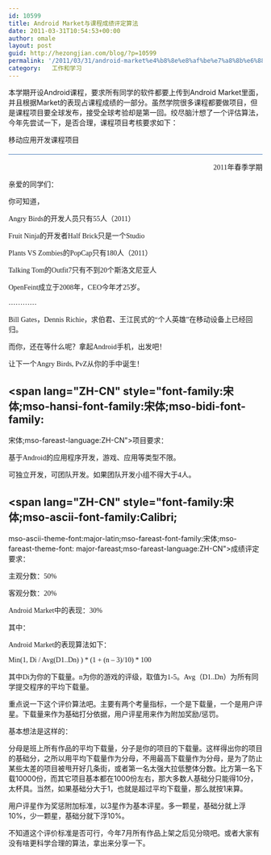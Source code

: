 ```yaml
---
id: 10599
title: Android Market与课程成绩评定算法
date: 2011-03-31T10:54:53+00:00
author: omale
layout: post
guid: http://hezongjian.com/blog/?p=10599
permalink: '/2011/03/31/android-market%e4%b8%8e%e8%af%be%e7%a8%8b%e6%88%90%e7%bb%a9%e8%af%84%e5%ae%9a%e7%ae%97%e6%b3%95/'
category:   工作和学习  
---
```

本学期开设Android课程，要求所有同学的软件都要上传到Android Market里面，并且根据Market的表现占课程成绩的一部分。虽然学院很多课程都要做项目，但是课程项目要全球发布，接受全球考验却是第一回。绞尽脑汁想了一个评估算法，今年先尝试一下，是否合理，课程项目考核要求如下：

 

 



<div style="mso-element:para-border-div;border:none;border-bottom:solid #4F81BD 1.0pt;
mso-border-bottom-themecolor:accent1;padding:0in 0in 4.0pt 0in">
  </p> 
  
  <p class="MsoTitle">
    <span lang="ZH-CN" style="font-family:微软雅黑;mso-hansi-font-family:
微软雅黑;mso-fareast-language:ZH-CN">移</span><span lang="ZH-CN" style="font-family:
微软雅黑;mso-hansi-font-family:微软雅黑;mso-bidi-font-family:宋体;mso-fareast-language:
ZH-CN">动应</span><span lang="ZH-CN" style="font-family:微软雅黑;mso-hansi-font-family:
微软雅黑;mso-fareast-language:ZH-CN">用开</span><span lang="ZH-CN" style="font-family:
微软雅黑;mso-hansi-font-family:微软雅黑;mso-bidi-font-family:宋体;mso-fareast-language:
ZH-CN">发课</span><span lang="ZH-CN" style="font-family:微软雅黑;mso-hansi-font-family:
微软雅黑;mso-fareast-language:ZH-CN">程</span><span lang="ZH-CN" style="font-family:
微软雅黑;mso-hansi-font-family:微软雅黑;mso-bidi-font-family:宋体;mso-fareast-language:
ZH-CN">项</span><span lang="ZH-CN" style="font-family:微软雅黑;mso-hansi-font-family:
微软雅黑;mso-fareast-language:ZH-CN">目</span>
  </p>
</div>

<p align="right" class="MsoNormal" style="text-align:right">
  <span style="font-family:
微软雅黑;mso-hansi-font-family:微软雅黑;mso-fareast-language:ZH-CN">2011<span lang="ZH-CN">年春季学期</span></span>
</p>

<p class="MsoNormal">
  <span lang="ZH-CN" style="font-family:微软雅黑;mso-hansi-font-family:
微软雅黑;mso-fareast-language:ZH-CN">亲爱的同学们：</span>
</p>

<p class="MsoNormal">
  <span lang="ZH-CN" style="font-family:微软雅黑;mso-hansi-font-family:
微软雅黑;mso-fareast-language:ZH-CN">你可知道，</span>
</p>

<p class="MsoNormal">
  <span style="font-family:微软雅黑;mso-hansi-font-family:微软雅黑;
mso-fareast-language:ZH-CN">Angry Birds<span lang="ZH-CN">的开发人员只有</span>55<span lang="ZH-CN">人（</span>2011<span lang="ZH-CN">）</span></span>
</p>

<p class="MsoNormal">
  <span style="font-family:微软雅黑;mso-hansi-font-family:微软雅黑;
mso-fareast-language:ZH-CN">Fruit Ninja<span lang="ZH-CN">的开发者</span>Half Brick<span lang="ZH-CN">只是一个</span>Studio</span>
</p>

<p class="MsoNormal">
  <span style="font-family:微软雅黑;mso-hansi-font-family:微软雅黑;
mso-fareast-language:ZH-CN">Plants VS Zombies<span lang="ZH-CN">的</span>PopCap<span lang="ZH-CN">只有</span>180<span lang="ZH-CN">人（</span>2011<span lang="ZH-CN">）</span></span>
</p>

<p class="MsoNormal">
  <span style="font-family:微软雅黑;mso-hansi-font-family:微软雅黑;
mso-fareast-language:ZH-CN">Talking Tom<span lang="ZH-CN">的</span>Outfit7<span lang="ZH-CN">只有不到</span>20<span lang="ZH-CN">个斯洛文尼亚人</span></span>
</p>

<p class="MsoNormal">
  <span style="font-family:微软雅黑;mso-hansi-font-family:微软雅黑;
mso-fareast-language:ZH-CN">OpenFeint<span lang="ZH-CN">成立于</span>2008<span lang="ZH-CN">年，</span>CEO<span lang="ZH-CN">今年才</span>25<span lang="ZH-CN">岁。</span></span>
</p>

<p class="MsoNormal">
  <span lang="ZH-CN" style="font-family:微软雅黑;mso-hansi-font-family:
微软雅黑;mso-fareast-language:ZH-CN">&hellip;&hellip;&hellip;&hellip;</span>
</p>

<p class="MsoNormal">
  <span style="font-family:微软雅黑;mso-hansi-font-family:微软雅黑;
mso-fareast-language:ZH-CN">Bill Gates<span lang="ZH-CN">，</span>Dennis Richie<span lang="ZH-CN">，求伯君、王江民式的&ldquo;个人英雄&rdquo;在移动设备上已经回归。</span></span>
</p>

<p class="MsoNormal">
  <span lang="ZH-CN" style="font-family:微软雅黑;mso-hansi-font-family:
微软雅黑;mso-fareast-language:ZH-CN">而你，还在等什么呢？拿起</span><span style="font-family:
微软雅黑;mso-hansi-font-family:微软雅黑;mso-fareast-language:ZH-CN">Android<span lang="ZH-CN">手机，出发吧！</span></span>
</p>

<p class="MsoNormal">
  <span lang="ZH-CN" style="font-family:微软雅黑;mso-hansi-font-family:
微软雅黑;mso-fareast-language:ZH-CN">让下一个</span><span style="font-family:微软雅黑;
mso-hansi-font-family:微软雅黑;mso-fareast-language:ZH-CN">Angry Birds, PvZ<span lang="ZH-CN">从你的手中诞生！</span></span>
</p>

<p class="MsoNormal">
  <span style="font-family:微软雅黑;mso-hansi-font-family:微软雅黑;
mso-fareast-language:ZH-CN"> </span>
</p>

## <span lang="ZH-CN" style="font-family:宋体;mso-hansi-font-family:宋体;mso-bidi-font-family:
宋体;mso-fareast-language:ZH-CN">项</span><span lang="ZH-CN" style="font-family:
宋体;mso-ascii-font-family:Calibri;mso-ascii-theme-font:major-latin;mso-fareast-font-family:
宋体;mso-fareast-theme-font:major-fareast;mso-fareast-language:ZH-CN">目要求：</span>

<p class="MsoNormal">
  <span lang="ZH-CN" style="font-family:微软雅黑;mso-hansi-font-family:
微软雅黑;mso-fareast-language:ZH-CN">基于</span><span style="font-family:微软雅黑;
mso-hansi-font-family:微软雅黑;mso-fareast-language:ZH-CN">Android<span lang="ZH-CN">的应用程序开发，游戏、应用等类型不限。</span></span>
</p>

<p class="MsoNormal">
  <span lang="ZH-CN" style="font-family:微软雅黑;mso-hansi-font-family:
微软雅黑;mso-fareast-language:ZH-CN">可独立开发，可团队开发。如果团队开发小组不得大于</span><span style="font-family:微软雅黑;mso-hansi-font-family:微软雅黑;mso-fareast-language:ZH-CN">4<span lang="ZH-CN">人。</span></span>
</p>

## <span lang="ZH-CN" style="font-family:宋体;mso-ascii-font-family:Calibri;
mso-ascii-theme-font:major-latin;mso-fareast-font-family:宋体;mso-fareast-theme-font:
major-fareast;mso-fareast-language:ZH-CN">成</span><span lang="ZH-CN" style="font-family:宋体;mso-hansi-font-family:宋体;mso-bidi-font-family:宋体;
mso-fareast-language:ZH-CN">绩评</span><span lang="ZH-CN" style="font-family:&quot;MS Mincho&quot;;
mso-bidi-font-family:&quot;MS Mincho&quot;;mso-fareast-language:ZH-CN">定要求</span><span lang="ZH-CN" style="font-family:宋体;mso-ascii-font-family:Calibri;mso-ascii-theme-font:
major-latin;mso-fareast-font-family:宋体;mso-fareast-theme-font:major-fareast;
mso-fareast-language:ZH-CN">：</span>

<p class="MsoNormal">
  <span lang="ZH-CN" style="font-family:微软雅黑;mso-hansi-font-family:
微软雅黑;mso-fareast-language:ZH-CN">主观分数：</span><span style="font-family:微软雅黑;
mso-hansi-font-family:微软雅黑;mso-fareast-language:ZH-CN">50%</span>
</p>

<p class="MsoNormal">
  <span lang="ZH-CN" style="font-family:微软雅黑;mso-hansi-font-family:
微软雅黑;mso-fareast-language:ZH-CN">客观分数：</span><span style="font-family:微软雅黑;
mso-hansi-font-family:微软雅黑;mso-fareast-language:ZH-CN">20%</span>
</p>

<p class="MsoNormal">
  <span style="font-family:微软雅黑;mso-hansi-font-family:微软雅黑;
mso-fareast-language:ZH-CN">Android Market<span lang="ZH-CN">中的表现：</span>30%</span>
</p>

<p class="MsoNormal">
  <span lang="ZH-CN" style="font-family:微软雅黑;mso-hansi-font-family:
微软雅黑;mso-fareast-language:ZH-CN">其中：</span>
</p>

<p class="MsoNormal">
  <span style="font-family:微软雅黑;mso-hansi-font-family:微软雅黑;
mso-fareast-language:ZH-CN">Android Market<span lang="ZH-CN">的表现算法如下：</span></span>
</p>

<p class="MsoNormal">
  <span style="font-family:微软雅黑;mso-hansi-font-family:微软雅黑;
mso-fareast-language:ZH-CN">Min(1, Di / Avg(D1..Dn) ) * (1 + (n &ndash; 3)/10) * 100</span>
</p>

<p class="MsoNormal">
  <span lang="ZH-CN" style="font-family:微软雅黑;mso-hansi-font-family:
微软雅黑;mso-fareast-language:ZH-CN">其中</span><span style="font-family:微软雅黑;mso-hansi-font-family:微软雅黑;
mso-fareast-language:ZH-CN">Di<span lang="ZH-CN">为你的下载量。</span>n<span lang="ZH-CN">为你的游戏的评级，取值为</span>1-5<span lang="ZH-CN">。</span>Avg<span lang="ZH-CN">（</span>D1..Dn<span lang="ZH-CN">）为所有同学提交程序的平均下载量。</span> <br /> </span>
</p>

重点说一下这个评价算法吧。主要有两个考量指标，一个是下载量，一个是用户评星。下载量来作为基础打分依据，用户评星用来作为附加奖励/惩罚。

基本想法是这样的：

分母是班上所有作品的平均下载量，分子是你的项目的下载量。这样得出你的项目的基础分，之所以用平均下载量作为分母，不用最高下载量作为分母，是为了防止某些太差的项目被甩开好几条街，或者第一名太强大拉低整体分数。比方第一名下载10000份，而其它项目基本都在1000份左右，那大多数人基础分只能得10分，太杯具。当然，如果基础分大于1，也就是超过平均下载量，那么就按1来算。

用户评星作为奖惩附加标准，以3星作为基本评星。多一颗星，基础分就上浮10%，少一颗星，基础分就下浮10%。

不知道这个评价标准是否可行，今年7月所有作品上架之后见分晓吧。或者大家有没有啥更科学合理的算法，拿出来分享一下。

 